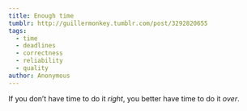 ```yaml
---
title: Enough time
tumblr: http://guillermonkey.tumblr.com/post/3292820655
tags:
  - time
  - deadlines
  - correctness
  - reliability
  - quality
author: Anonymous
---
```


If you don’t have time to do it *right*, you better have time to do it *over*.
